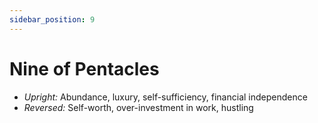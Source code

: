 ```yaml
---
sidebar_position: 9
---
```


# Nine of Pentacles

- *Upright:* Abundance, luxury, self-sufficiency, financial independence
- *Reversed:* Self-worth, over-investment in work, hustling